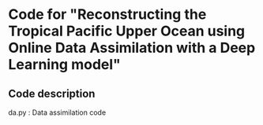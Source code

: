 # Code for "Reconstructing the Tropical Pacific Upper Ocean using Online Data Assimilation with a Deep Learning model"

## Code description

da.py : Data assimilation code